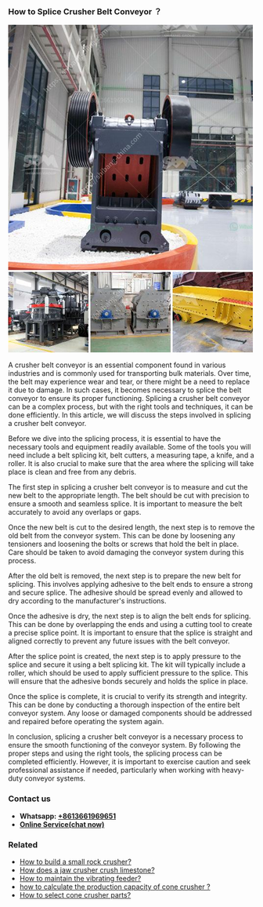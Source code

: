 <h3>How to Splice Crusher Belt Conveyor ？</h3><img src='1701745051.jpg' alt=''><p>A crusher belt conveyor is an essential component found in various industries and is commonly used for transporting bulk materials. Over time, the belt may experience wear and tear, or there might be a need to replace it due to damage. In such cases, it becomes necessary to splice the belt conveyor to ensure its proper functioning. Splicing a crusher belt conveyor can be a complex process, but with the right tools and techniques, it can be done efficiently. In this article, we will discuss the steps involved in splicing a crusher belt conveyor.</p><p>Before we dive into the splicing process, it is essential to have the necessary tools and equipment readily available. Some of the tools you will need include a belt splicing kit, belt cutters, a measuring tape, a knife, and a roller. It is also crucial to make sure that the area where the splicing will take place is clean and free from any debris.</p><p>The first step in splicing a crusher belt conveyor is to measure and cut the new belt to the appropriate length. The belt should be cut with precision to ensure a smooth and seamless splice. It is important to measure the belt accurately to avoid any overlaps or gaps.</p><p>Once the new belt is cut to the desired length, the next step is to remove the old belt from the conveyor system. This can be done by loosening any tensioners and loosening the bolts or screws that hold the belt in place. Care should be taken to avoid damaging the conveyor system during this process.</p><p>After the old belt is removed, the next step is to prepare the new belt for splicing. This involves applying adhesive to the belt ends to ensure a strong and secure splice. The adhesive should be spread evenly and allowed to dry according to the manufacturer's instructions.</p><p>Once the adhesive is dry, the next step is to align the belt ends for splicing. This can be done by overlapping the ends and using a cutting tool to create a precise splice point. It is important to ensure that the splice is straight and aligned correctly to prevent any future issues with the belt conveyor.</p><p>After the splice point is created, the next step is to apply pressure to the splice and secure it using a belt splicing kit. The kit will typically include a roller, which should be used to apply sufficient pressure to the splice. This will ensure that the adhesive bonds securely and holds the splice in place.</p><p>Once the splice is complete, it is crucial to verify its strength and integrity. This can be done by conducting a thorough inspection of the entire belt conveyor system. Any loose or damaged components should be addressed and repaired before operating the system again.</p><p>In conclusion, splicing a crusher belt conveyor is a necessary process to ensure the smooth functioning of the conveyor system. By following the proper steps and using the right tools, the splicing process can be completed efficiently. However, it is important to exercise caution and seek professional assistance if needed, particularly when working with heavy-duty conveyor systems.</p><h3>Contact us</h3><ul><li><strong>Whatsapp:&nbsp;<a href="https://wa.me/8613661969651">+8613661969651</a></strong></li><li><a href="https://swt.shibang-china.com/?git&amp;zhl&amp;How to Splice Crusher Belt Conveyor ？"><strong>Online Service(chat now)</strong></a></li></ul><h3>Related</h3><ul><li><a href='How to build a small rock crusher.md'>How to build a small rock crusher?</a></li><li><a href='How does a jaw crusher crush limestone.md'>How does a jaw crusher crush limestone?</a></li><li><a href='How to maintain the vibrating feeder.md'>How to maintain the vibrating feeder?</a></li><li><a href='how to calculate the production capacity of cone crusher .md'>how to calculate the production capacity of cone crusher ?</a></li><li><a href='How to select cone crusher parts.md'>How to select cone crusher parts?</a></li></ul>